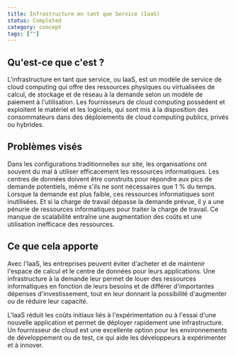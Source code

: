 ```yaml
---
title: Infrastructure en tant que Service (IaaS)
status: Completed
category: concept
tags: [""]
---
```


## Qu'est-ce que c'est ?

L'infrastructure en tant que service, ou IaaS, est un modèle de service de cloud computing qui offre des ressources physiques ou virtualisées de calcul, de stockage et de réseau à la demande selon un modèle de paiement à l'utilisation. Les fournisseurs de cloud computing possèdent et exploitent le matériel et les logiciels, qui sont mis à la disposition des consommateurs dans des déploiements de cloud computing publics, privés ou hybrides.

## Problèmes visés

Dans les configurations traditionnelles sur site, les organisations ont souvent du mal à utiliser efficacement les ressources informatiques. Les centres de données doivent être construits pour répondre aux pics de demande potentiels, même s'ils ne sont nécessaires que 1 % du temps. Lorsque la demande est plus faible, ces ressources informatiques sont inutilisées. Et si la charge de travail dépasse la demande prévue, il y a une pénurie de ressources informatiques pour traiter la charge de travail. Ce manque de scalabilité entraîne une augmentation des coûts et une utilisation inefficace des ressources.

## Ce que cela apporte

Avec l'IaaS, les entreprises peuvent éviter d'acheter et de maintenir l'espace de calcul et le centre de données pour leurs applications. Une infrastructure à la demande leur permet de louer des ressources informatiques en fonction de leurs besoins et de différer d'importantes dépenses d'investissement, tout en leur donnant la possibilité d'augmenter ou de réduire leur capacité.

L'IaaS réduit les coûts initiaux liés à l'expérimentation ou à l'essai d'une nouvelle application et permet de déployer rapidement une infrastructure. Un fournisseur de cloud est une excellente option pour les environnements de développement ou de test, ce qui aide les développeurs à expérimenter et à innover.
